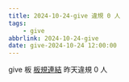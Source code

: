```yaml
---
title: 2024-10-24-give 違規 0 人
tags:
    - give
abbrlink: 2024-10-24-give
date: give-2024-10-24 12:00:00
---
```

give 板 [板規連結](https://www.ptt.cc/bbs/give/M.1612495900.A.C32.html)
昨天違規 0 人
